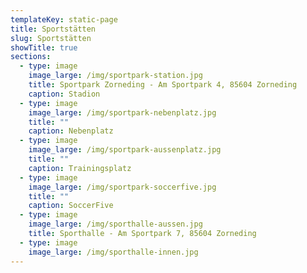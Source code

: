 ```yaml
---
templateKey: static-page
title: Sportstätten
slug: Sportstätten
showTitle: true
sections:
  - type: image
    image_large: /img/sportpark-station.jpg
    title: Sportpark Zorneding - Am Sportpark 4, 85604 Zorneding
    caption: Stadion
  - type: image
    image_large: /img/sportpark-nebenplatz.jpg
    title: ""
    caption: Nebenplatz
  - type: image
    image_large: /img/sportpark-aussenplatz.jpg
    title: ""
    caption: Trainingsplatz
  - type: image
    image_large: /img/sportpark-soccerfive.jpg
    title: ""
    caption: SoccerFive
  - type: image
    image_large: /img/sporthalle-aussen.jpg
    title: Sporthalle - Am Sportpark 7, 85604 Zorneding
  - type: image
    image_large: /img/sporthalle-innen.jpg
---
```

